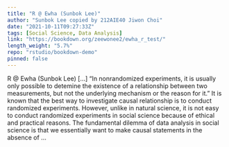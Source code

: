 ```yaml
---
title: "R @ Ewha (Sunbok Lee)"
author: "Sunbok Lee copied by 212AIE40 Jiwon Choi"
date: "2021-10-11T09:27:33Z"
tags: [Social Science, Data Analysis]
link: "https://bookdown.org/zeewonee2/ewha_r_test/"
length_weight: "5.7%"
repo: "rstudio/bookdown-demo"
pinned: false
---
```


R @ Ewha (Sunbok Lee) [...] “In nonrandomized experiments, it is usually only possible to detemine the existence of a relationship between two measurements, but not the underlying mechanism or the reason for it.” It is known that the best way to investigate causal relationship is to conduct randomized experiments. However, unlike in natural science, it is not easy to conduct randomized experiments in social science because of ethical and practical reasons. The fundamental dilemma of data analysis in social science is that we essentially want to make causal statements in the absence of ...
